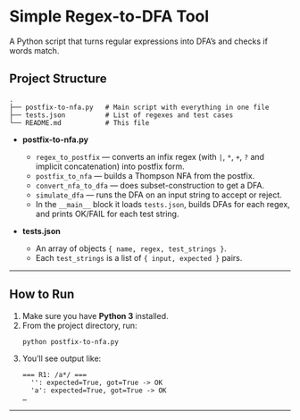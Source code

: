 # Simple Regex-to-DFA Tool

A Python script that turns regular expressions into DFA’s and checks if words match.

## Project Structure

```
.
├── postfix-to-nfa.py   # Main script with everything in one file
├── tests.json          # List of regexes and test cases
└── README.md           # This file
```

- **postfix-to-nfa.py**

  - `regex_to_postfix` — converts an infix regex (with `|`, `*`, `+`, `?` and implicit concatenation) into postfix form.
  - `postfix_to_nfa` — builds a Thompson NFA from the postfix.
  - `convert_nfa_to_dfa` — does subset-construction to get a DFA.
  - `simulate_dfa` — runs the DFA on an input string to accept or reject.
  - In the `__main__` block it loads `tests.json`, builds DFAs for each regex, and prints OK/FAIL for each test string.

- **tests.json**
  - An array of objects `{ name, regex, test_strings }`.
  - Each `test_strings` is a list of `{ input, expected }` pairs.

---

## How to Run

1. Make sure you have **Python 3** installed.
2. From the project directory, run:
   ```bash
   python postfix-to-nfa.py
   ```
3. You’ll see output like:
   ```
   === R1: /a*/ ===
     '': expected=True, got=True -> OK
     'a': expected=True, got=True -> OK
   …
   ```

---
